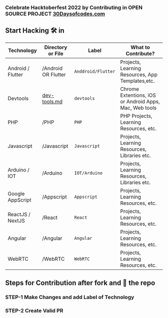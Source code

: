 ### Celebrate Hacktoberfest 2022 by Contributing in OPEN SOURCE PROJECT  [30Daysofcodes.com](https://30daysofcodes.com/)

## Start Hacking 🛠 in

| Technology | Directory or File | Label | What to Contribute?|
|------------|------------|-------|--------------------------|
| Android / Flutter      | /Android OR Flutter | `Anddroid/Flutter`| Projects, Learning Resources, App Templates,etc.|
| Devtools   | [dev-tools.md](./dev-tools.md) | `devtools`| Chrome Extentions, iOS or Android Apps, Mac, Web tools|
| PHP        | /PHP | `PHP`| PHP Projects, Learning Resources, etc.|
| Javascript        | /Javascript | `Javascript`| Projects, Learning Resources, Libraries etc.|
| Arduino / IOT        | /Arduino | `IOT/Arduino`| Projects, Learning Resources, Libraries etc.|
|  Google AppScript     | /Appscript | `Appscript`| Projects, Learning Resources,  etc.|
|  ReactJS / NextJS     | /React | `React`| Projects, Learning Resources,  etc.|
|  Angular     | /Angular | `Angular`| Projects, Learning Resources,  etc.|
|  WebRTC     | /WebRTC | `WebRTC`| Projects, Learning Resources,  etc.|




## Steps for Contribution after fork and 🌟 the repo 

### STEP-1 Make Changes and add Label of Technology  

### STEP-2 Create Valid PR
